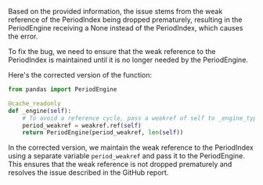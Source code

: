 Based on the provided information, the issue stems from the weak reference of the PeriodIndex being dropped prematurely, resulting in the PeriodEngine receiving a None instead of the PeriodIndex, which causes the error.

To fix the bug, we need to ensure that the weak reference to the PeriodIndex is maintained until it is no longer needed by the PeriodEngine.

Here's the corrected version of the function:

```python
from pandas import PeriodEngine

@cache_readonly
def _engine(self):
    # To avoid a reference cycle, pass a weakref of self to _engine_type.
    period_weakref = weakref.ref(self)
    return PeriodEngine(period_weakref, len(self))
```

In the corrected version, we maintain the weak reference to the PeriodIndex using a separate variable `period_weakref` and pass it to the PeriodEngine. This ensures that the weak reference is not dropped prematurely and resolves the issue described in the GitHub report.